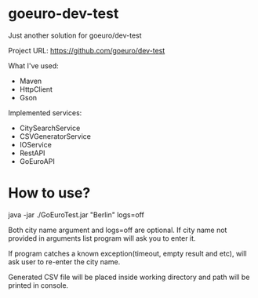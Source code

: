 # goeuro-dev-test
Just another solution for goeuro/dev-test

Project URL:
https://github.com/goeuro/dev-test

What I've used:
- Maven
- HttpClient
- Gson

Implemented services:
- CitySearchService
- CSVGeneratorService
- IOService
- RestAPI
- GoEuroAPI

# How to use?
java -jar ./GoEuroTest.jar "Berlin" logs=off

Both city name argument and logs=off are optional. If city name not provided in arguments list program will ask you to enter it.

If program catches a known exception(timeout, empty result and etc), will ask user to re-enter the city name.

Generated CSV file will be placed inside working directory and path will be printed in console.
